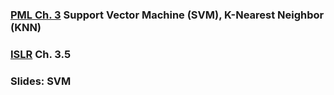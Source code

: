 ### [__PML__ Ch. 3](https://github.com/PHBS/python-machine-learning-book/tree/master/code/ch03) Support Vector Machine (SVM), K-Nearest Neighbor (KNN)

### [__ISLR__](https://github.com/PHBS/ISLR-python/tree/master/Notebooks) Ch. 3.5

### Slides: SVM
